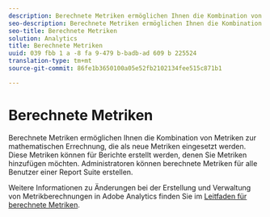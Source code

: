 ```yaml
---
description: Berechnete Metriken ermöglichen Ihnen die Kombination von Metriken zur mathematischen Errechnung, die als neue Metriken eingesetzt werden. Diese Metriken können für Berichte erstellt werden, denen Sie Metriken hinzufügen möchten. Administratoren können berechnete Metriken für alle Benutzer einer Report Suite erstellen.
seo-description: Berechnete Metriken ermöglichen Ihnen die Kombination von Metriken zur mathematischen Errechnung, die als neue Metriken eingesetzt werden. Diese Metriken können für Berichte erstellt werden, denen Sie Metriken hinzufügen möchten. Administratoren können berechnete Metriken für alle Benutzer einer Report Suite erstellen.
seo-title: Berechnete Metriken
solution: Analytics
title: Berechnete Metriken
uuid: 039 fbb 1 a -8 fa 9-479 b-badb-ad 609 b 225524
translation-type: tm+mt
source-git-commit: 86fe1b3650100a05e52fb2102134fee515c871b1

---
```



# Berechnete Metriken

Berechnete Metriken ermöglichen Ihnen die Kombination von Metriken zur mathematischen Errechnung, die als neue Metriken eingesetzt werden. Diese Metriken können für Berichte erstellt werden, denen Sie Metriken hinzufügen möchten. Administratoren können berechnete Metriken für alle Benutzer einer Report Suite erstellen.

Weitere Informationen zu Änderungen bei der Erstellung und Verwaltung von Metrikberechnungen in Adobe Analytics finden Sie im [Leitfaden für berechnete Metriken](https://marketing.adobe.com/resources/help/en_US/analytics/calcmetrics/).
